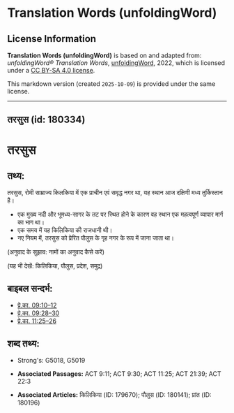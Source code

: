 # Translation Words (unfoldingWord)

## License Information

**Translation Words (unfoldingWord)** is based on and adapted from: _unfoldingWord® Translation Words_, [unfoldingWord](https://unfoldingword.org/utw), 2022, which is licensed under a [CC BY-SA 4.0 license](https://creativecommons.org/licenses/by-sa/4.0/legalcode.en).

This markdown version (created `2025-10-09`) is provided under the same license.



--------------------------------

## तरसुस (id: 180334)

तरसुस
=====

तथ्य:
-----

तरसुस, रोमी साम्राज्य किलकिया में एक प्राचीन एवं समृद्ध नगर था, यह स्थान आज दक्षिणी मध्य तुर्किस्तान है।

* एक मुख्य नदी और भूमध्य\-सागर के तट पर स्थित होने के कारण वह स्थान एक महत्वपूर्ण व्यापार मार्ग का भाग था।
* एक समय में यह किलिकिया की राजधानी थी।
* नए नियम में, तरसुस को प्रेरित पौलुस के गृह नगर के रूप में जाना जाता था।

(अनुवाद के सुझाव: नामों का अनुवाद कैसे करें)

(यह भी देखें: किलिकिया, पौलुस, प्रदेश, समुद्र)

बाइबल सन्दर्भ:
--------------

* [प्रे.का. 09:10–12](https://ref.ly/Acts9:10-Acts9:12)
* [प्रे.का. 09:28–30](https://ref.ly/Acts9:28-Acts9:30)
* [प्रे.का. 11:25–26](https://ref.ly/Acts11:25-Acts11:26)

शब्द तथ्य:
----------

* Strong's: G5018, G5019

* **Associated Passages:** ACT 9:11; ACT 9:30; ACT 11:25; ACT 21:39; ACT 22:3
* **Associated Articles:** किलिकिया (ID: 179670); पौलुस (ID: 180141); प्रांत (ID: 180196)

